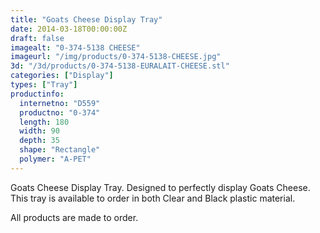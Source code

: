 ```yaml
---
title: "Goats Cheese Display Tray"
date: 2014-03-18T00:00:00Z
draft: false
imagealt: "0-374-5138 CHEESE"
imageurl: "/img/products/0-374-5138-CHEESE.jpg"
3d: "/3d/products/0-374-5138-EURALAIT-CHEESE.stl"
categories: ["Display"]
types: ["Tray"]
productinfo:
  internetno: "D559"
  productno: "0-374"
  length: 180
  width: 90
  depth: 35
  shape: "Rectangle"
  polymer: "A-PET"
---
```

Goats Cheese Display Tray. Designed to perfectly display Goats Cheese. This tray is available to order in both Clear and Black plastic material.

All products are made to order.